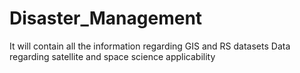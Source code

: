 # Disaster_Management
It will contain all the information regarding GIS and RS datasets
Data regarding satellite and space science applicability
